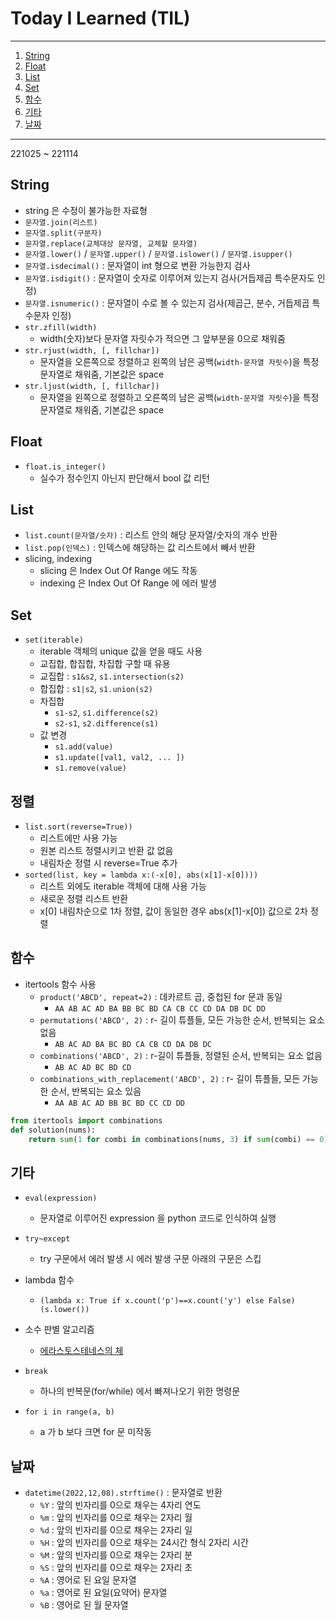# Today I Learned (TIL)
---
1. [String](#String)
2. [Float](#Float)
3. [List](#List)
4. [Set](#Set)
5. [함수](#함수)
6. [기타](#기타)
7. [날짜](#날짜)
---
221025 ~ 221114
## String
- string 은 수정이 불가능한 자료형
- `문자열.join(리스트)`
- `문자열.split(구분자)`
- `문자열.replace(교체대상 문자열, 교체할 문자열)`
- `문자열.lower()` / `문자열.upper()` / `문자열.islower()` / `문자열.isupper()`
- `문자열.isdecimal()` : 문자열이 int 형으로 변환 가능한지 검사
- `문자열.isdigit()` : 문자열이 숫자로 이루어져 있는지 검사(거듭제곱 특수문자도 인정)
- `문자열.isnumeric()` : 문자열이 수로 볼 수 있는지 검사(제곱근, 분수, 거듭제곱 특수문자 인정)
- `str.zfill(width)`
  - width(숫자)보다 문자열 자릿수가 적으면 그 앞부분을 0으로 채워줌
- `str.rjust(width, [, fillchar])`
  - 문자열을 오른쪽으로 정렬하고 왼쪽의 남은 공백(`width-문자열 자릿수`)을 특정 문자열로 채워줌, 기본값은 space
- `str.ljust(width, [, fillchar])`
  - 문자열을 왼쪽으로 정렬하고 오른쪽의 남은 공백(`width-문자열 자릿수`)을 특정 문자열로 채워줌, 기본값은 space
## Float
- `float.is_integer()`
  - 실수가 정수인지 아닌지 판단해서 bool 값 리턴
## List
- `list.count(문자열/숫자)` : 리스트 안의 해당 문자열/숫자의 개수 반환
- `list.pop(인덱스)` : 인덱스에 해당하는 값 리스트에서 빼서 반환
- slicing, indexing
  - slicing 은 Index Out Of Range 에도 작동
  - indexing 은 Index Out Of Range 에 에러 발생
## Set
- `set(iterable)`
  - iterable 객체의 unique 값을 얻을 때도 사용
  - 교집합, 합집합, 차집합 구할 때 유용
  - 교집합 : `s1&s2`, `s1.intersection(s2)`
  - 합집합 : `s1|s2`, `s1.union(s2)`
  - 차집합
    - `s1-s2`, `s1.difference(s2)`
    - `s2-s1`, `s2.difference(s1)`
  - 값 변경
    - `s1.add(value)`
    - `s1.update([val1, val2, ... ])`
    - `s1.remove(value)`
## 정렬
- `list.sort(reverse=True))`
  - 리스트에만 사용 가능
  - 원본 리스트 정렬시키고 반환 값 없음
  - 내림차순 정렬 시 reverse=True 추가
- `sorted(list, key = lambda x:(-x[0], abs(x[1]-x[0])))`
  - 리스트 외에도 iterable 객체에 대해 사용 가능
  - 새로운 정렬 리스트 반환
  - x[0] 내림차순으로 1차 정렬, 값이 동일한 경우 abs(x[1]-x[0]) 값으로 2차 정렬
## 함수
- itertools 함수 사용
  - `product('ABCD', repeat=2)` : 데카르트 곱, 중첩된 for 문과 동일
    - `AA AB AC AD BA BB BC BD CA CB CC CD DA DB DC DD`
  - `permutations('ABCD', 2)` : r- 길이 튜플들, 모든 가능한 순서, 반복되는 요소 없음
    - `AB AC AD BA BC BD CA CB CD DA DB DC`
  - `combinations('ABCD', 2)` : r-길이 튜플들, 정렬된 순서, 반복되는 요소 없음
    - `AB AC AD BC BD CD`
  - `combinations_with_replacement('ABCD', 2)` : r- 길이 튜플들, 모든 가능한 순서, 반복되는 요소 있음
    - `AA AB AC AD BB BC BD CC CD DD`
```python
from itertools import combinations
def solution(nums):
    return sum(1 for combi in combinations(nums, 3) if sum(combi) == 0)
```
## 기타
- `eval(expression)`
  - 문자열로 이루어진 expression 을 python 코드로 인식하여 실행
- `try~except`
  - try 구문에서 에러 발생 시 에러 발생 구문 아래의 구문은 스킵
- lambda 함수
  - `(lambda x: True if x.count('p')==x.count('y') else False)(s.lower())`
- 소수 판별 알고리즘
  - [에라스토스테네스의 체]('https://github.com/hanna-joo/CodingTest/blob/master/codingtest_221209.md')
  
- `break`
  - 하나의 반복문(for/while) 에서 빠져나오기 위한 명령문
- `for i in range(a, b)`
  - a 가 b 보다 크면 for 문 미작동
## 날짜
- `datetime(2022,12,08).strftime()` : 문자열로 반환
  - `%Y` : 앞의 빈자리를 0으로 채우는 4자리 연도
  - `%m` : 앞의 빈자리를 0으로 채우는 2자리 월
  - `%d` : 앞의 빈자리를 0으로 채우는 2자리 일
  - `%H` : 앞의 빈자리를 0으로 채우는 24시간 형식 2자리 시간
  - `%M` : 앞의 빈자리를 0으로 채우는 2자리 분
  - `%S` : 앞의 빈자리를 0으로 채우는 2자리 초
  - `%A` : 영어로 된 요일 문자열
  - `%a` : 영어로 된 요일(요약어) 문자열
  - `%B` : 영어로 된 월 문자열
